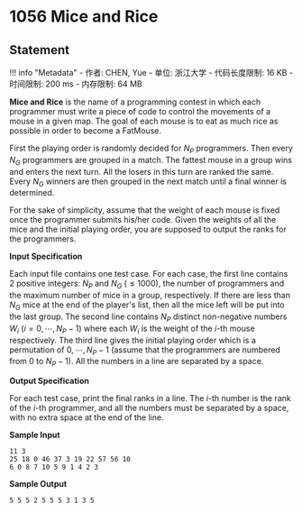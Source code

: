 
# 1056 Mice and Rice

## Statement

!!! info "Metadata"
    - 作者: CHEN, Yue
    - 单位: 浙江大学
    - 代码长度限制: 16 KB
    - 时间限制: 200 ms
    - 内存限制: 64 MB

**Mice and Rice** is the name of a programming contest in which each programmer must write a piece of code to control the movements of a mouse in a given map. The goal of each mouse is to eat as much rice as possible in order to become a FatMouse.

First the playing order is randomly decided for $N_P$ programmers. Then every $N_G$ programmers are grouped in a match. The fattest mouse in a group wins and enters the next turn. All the losers in this turn are ranked the same. Every $N_G$ winners are then grouped in the next match until a final winner is determined.

For the sake of simplicity, assume that the weight of each mouse is fixed once the programmer submits his/her code. Given the weights of all the mice and the initial playing order, you are supposed to output the ranks for the programmers.

**Input Specification**

Each input file contains one test case. For each case, the first line contains 2 positive integers: $N_P$ and $N_G$ ($\le 1000$), the number of programmers and the maximum number of mice in a group, respectively. If there are less than $N_G$ mice at the end of the player's list, then all the mice left will be put into the last group. The second line contains $N_P$ distinct non-negative numbers $W_i$ ($i=0,\cdots ,N_P -1$) where each $W_i$ is the weight of the $i$-th mouse respectively. The third line gives the initial playing order which is a permutation of $0,\cdots ,N_P -1$ (assume that the programmers are numbered from 0 to $N_P -1$). All the numbers in a line are separated by a space.

**Output Specification**

For each test case, print the final ranks in a line. The $i$-th number is the rank of the $i$-th programmer, and all the numbers must be separated by a space, with no extra space at the end of the line.

**Sample Input**
```plaintext
11 3
25 18 0 46 37 3 19 22 57 56 10
6 0 8 7 10 5 9 1 4 2 3
```

**Sample Output**
```plaintext
5 5 5 2 5 5 5 3 1 3 5
```

